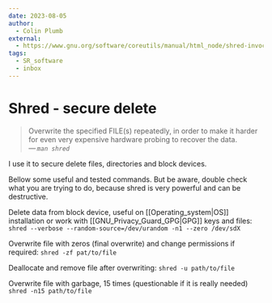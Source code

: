 ```yaml
---
date: 2023-08-05
author:
  - Colin Plumb
external:
  - https://www.gnu.org/software/coreutils/manual/html_node/shred-invocation.html
tags:
  - SR_software
  - inbox
---
```


# Shred - secure delete

> Overwrite the specified FILE(s) repeatedly, in order to make it harder for
> even very expensive hardware probing to recover the data.\
> — <cite>`man shred`</cite>

I use it to secure delete files, directories and block devices.

Bellow some useful and tested commands. But be aware, double check what you are
trying to do, because shred is very powerful and can be destructive.

Delete data from block device, useful on [[Operating_system|OS]] installation or
work with [[GNU_Privacy_Guard_GPG|GPG]] keys and files:
    `shred --verbose --random-source=/dev/urandom -n1 --zero /dev/sdX`

Overwrite file with zeros (final overwrite) and change permissions if required:
    `shred -zf pat/to/file`

Deallocate and remove file after overwriting:
    `shred -u path/to/file`

Overwrite file with garbage, 15 times (questionable if it is really needed)
    `shred -n15 path/to/file`

